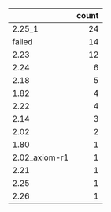 |               |   count |
|:--------------|--------:|
| 2.25_1        |      24 |
| failed        |      14 |
| 2.23          |      12 |
| 2.24          |       6 |
| 2.18          |       5 |
| 1.82          |       4 |
| 2.22          |       4 |
| 2.14          |       3 |
| 2.02          |       2 |
| 1.80          |       1 |
| 2.02_axiom-r1 |       1 |
| 2.21          |       1 |
| 2.25          |       1 |
| 2.26          |       1 |